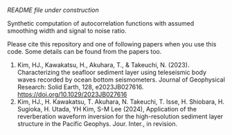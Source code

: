 *README file under construction*

Synthetic computation of autocorrelation functions with assumed smoothing width and signal to noise ratio.

Please cite this repository and one of following papers when you use this code. Some details can be found from the papers too.

1) Kim, HJ., Kawakatsu, H., Akuhara, T., & Takeuchi, N. (2023). Characterizing the seafloor sediment layer using teleseismic body waves recorded by ocean bottom seismometers. Journal of Geophysical Research: Solid Earth, 128, e2023JB027616. https://doi.org/10.1029/2023JB027616
2) Kim, HJ., H. Kawakatsu, T. Akuhara, N. Takeuchi, T. Isse, H. Shiobara, H. Sugioka, H. Utada, YH Kim, S-M Lee (2024), Application of the reverberation waveform inversion for the high-resolution sediment layer structure in the Pacific Geophys. Jour. Inter., in revision.

